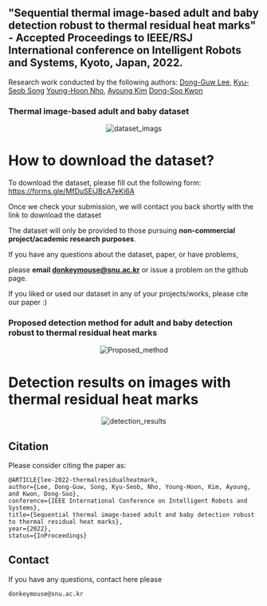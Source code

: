 ## "Sequential thermal image-based adult and baby detection robust to thermal residual heat marks" - Accepted Proceedings to IEEE/RSJ International conference on Intelligent Robots and Systems, Kyoto, Japan, 2022. 


<div align="left">  
  Research work conducted by the following authors:
  <a href="https://scholar.google.com/citations?user=u6VDnlgAAAAJ&hl=ko&oi=ao">Dong-Guw Lee</a>,  
  <a href="https://scholar.google.co.kr/citations?user=ivOqySYAAAAJ">Kyu-Seob Song</a>
  <a href="https://scholar.google.com/citations?user=rRB8vyQAAAAJ&hl=ko&oi=sra">Young-Hoon Nho</a>,  
  <a href="https://ayoungk.github.io/">Ayoung Kim</a>
  <a href="https://scholar.google.com/citations?hl=ko&user=zDaw7hkAAAAJ&view_op=list_works&sortby=pubdate">Dong-Soo Kwon</a>
</div>


### Thermal image-based adult and baby dataset

 <div align="center">

  
  ![dataset_imags](https://user-images.githubusercontent.com/58677731/195785020-19ac4b56-e069-451a-88e2-fac395174a59.png)

 </div>


 # How to download the dataset?
 
 To download the dataset, please fill out the following form: https://forms.gle/MfDuSEiJBcA7eKi6A

Once we check your submission, we will contact you back shortly with the link to download the dataset



The dataset will only be provided to those pursuing **non-commercial project/academic research purposes**. 

If you have any questions about the dataset, paper, or have problems, 

please **email donkeymouse@snu.ac.kr** or issue a problem on the github page. 


If you liked or used our dataset in any of your projects/works, please cite our paper :)

### Proposed detection method for adult and baby detection robust to thermal residual heat marks



 <div align="center">
    
 
![Proposed_method](https://user-images.githubusercontent.com/58677731/195783892-da6afe04-260e-47d1-909f-7c1b97eea83d.png)


 </div>




# Detection results on images with thermal residual heat marks


 <div align="center">
    
 ![detection_results](https://user-images.githubusercontent.com/58677731/195784057-0e143a1b-4453-4fd4-9cf3-e47ad50be0df.JPG)

 </div>


 

## Citation

Please consider citing the paper as:
```
@ARTICLE{lee-2022-thermalresidualheatmark,
author={Lee, Dong-Guw, Song, Kyu-Seob, Nho, Young-Hoon, Kim, Ayoung, and Kwon, Dong-Soo},
conference={IEEE International Conference on Intelligent Robots and Systems}, 
title={Sequential thermal image-based adult and baby detection robust to thermal residual heat marks}, 
year={2022},
status={InProceedings}

```

## Contact
If you have any questions, contact here please
```
donkeymouse@snu.ac.kr
```
